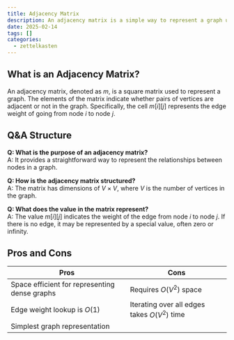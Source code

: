 ```yaml
---
title: Adjacency Matrix
description: An adjacency matrix is a simple way to represent a graph using a square
date: 2025-02-14
tags: []
categories:
  - zettelkasten
---
```


## What is an Adjacency Matrix?

An adjacency matrix, denoted as $m$, is a square matrix used to represent a graph. The elements of the matrix indicate whether pairs of vertices are adjacent or not in the graph. Specifically, the cell $m[i][j]$ represents the edge weight of going from node $i$ to node $j$.

## Q&A Structure

**Q: What is the purpose of an adjacency matrix?**  
A: It provides a straightforward way to represent the relationships between nodes in a graph.

**Q: How is the adjacency matrix structured?**  
A: The matrix has dimensions of $V \times V$, where $V$ is the number of vertices in the graph.

**Q: What does the value in the matrix represent?**  
A: The value $m[i][j]$ indicates the weight of the edge from node $i$ to node $j$. If there is no edge, it may be represented by a special value, often zero or infinity.

## Pros and Cons

| Pros                                                | Cons                                   |
|-----------------------------------------------------|----------------------------------------|
| Space efficient for representing dense graphs      | Requires $O(V^2)$ space               |
| Edge weight lookup is $O(1)$                       | Iterating over all edges takes $O(V^2)$ time |
| Simplest graph representation                       |                                        |
